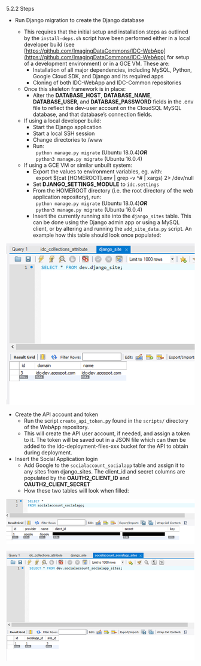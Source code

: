 5.2.2 Steps
* Run Django migration to create the Django database

  * This requires that the initial setup and installation steps as outlined by the `install-deps.sh` script have been 
    performed either in a local developer build (see [https://github.com/ImagingDataCommons/IDC-WebApp](https://github.com/ImagingDataCommons/IDC-WebApp) 
    for setup of a development environment) or in a GCE VM. These are:
    * Installation of all major dependencies, including MySQL, Python, Google Cloud SDK, and Django and its required apps
    * Cloning of both IDC-WebApp and IDC-Common repositories
  * Once this skeleton framework is in place:
    * Alter the **DATABASE_HOST**, **DATABASE_NAME**, **DATABASE_USER**, and **DATABASE_PASSWORD** fields in the .env file to 
    reflect the dev-user account on the CloudSQL MySQL database, and that database’s connection fields.
  * If using a local developer build:
    * Start the Django application
    * Start a local SSH session
    * Change directories to /www
    * Run:  
       &nbsp;&nbsp;`python manage.py migrate` (Ubuntu 18.0.4)**_OR_**  
       &nbsp;&nbsp;`python3 manage.py migrate` (Ubuntu 16.0.4)
  * If using a GCE VM or similar unbuilt system:
    * Export the values to environment variables, eg. with:  
           &nbsp;&nbsp;export $(cat [HOMEROOT].env | grep -v ^# | xargs) 2> /dev/null
    * Set **DJANGO_SETTINGS_MODULE** to `idc.settings`
    * From the HOMEROOT directory (i.e. the root directory of the web application repository), run:  
      &nbsp;&nbsp;`python manage.py migrate` (Ubuntu 18.0.4)**_OR_**  
      &nbsp;&nbsp;`python3 manage.py migrate` (Ubuntu 16.0.4)
    * Insert the currently running site into the `django_sites` table. This can be done using the Django admin app or
      using a MySQL client, or by altering and running the `add_site_data.py` script.  An example how this table 
      should look once populated:

![](../../../.gitbook/assets/TR-Doc-5_2_2-Fig1.png)

* Create the API account and token
  * Run the script `create_api_token.py` found in the `scripts/` directory of the WebApp repository.
  * This will create the API user account, if needed, and assign a token to it. The token will be saved out in a 
  JSON file which can then be added to the idc-deployment-files-xxx bucket for the API to obtain during deployment.
* Insert the Social Application login
  * Add Google to the `socialaccount_socialapp` table and assign it to any sites from django_sites. The 
  client_id and secret columns are populated by the **OAUTH2_CLIENT_ID** and **OAUTH2_CLIENT_SECRET**
  * How these two tables will look when filled:

![](../../../.gitbook/assets/TR-Doc-5_2_2-Fig2.png)

![](../../../.gitbook/assets/TR-Doc-5_2_2-Fig3.png)